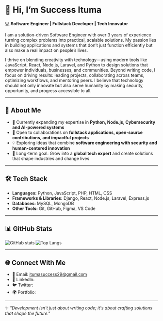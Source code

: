 # 👋 Hi, I’m Success Ituma  

💻 **Software Engineer | Fullstack Developer | Tech Innovator**  

I am a solution-driven Software Engineer with over 3 years of experience turning complex problems into practical, scalable solutions. My passion lies in building applications and systems that don’t just function efficiently but also make a real impact on people’s lives.  

I thrive on blending creativity with technology—using modern tools like JavaScript, React, Node.js, Laravel, and Python to design solutions that empower individuals, businesses, and communities. Beyond writing code, I focus on driving results: leading projects, collaborating across teams, optimizing workflows, and mentoring peers. I believe that technology should not only innovate but also serve humanity by making security, opportunity, and progress accessible to all.  

---

## 🚀 About Me
- 🌱 Currently expanding my expertise in **Python, Node.js, Cybersecurity and AI-powered systems**  
- 👯 Open to collaborations on **fullstack applications, open-source contributions, and impactful projects**  
- 💡 Exploring ideas that combine **software engineering with security and human-centered innovation**  
- 🎯 Long-term goal: Grow into a **global tech expert** and create solutions that shape industries and change lives  

---

## 🛠️ Tech Stack
- **Languages:** Python, JavaScript, PHP, HTML, CSS  
- **Frameworks & Libraries:** Django, React, Node.js, Laravel, Express.js  
- **Databases:** MySQL, MongoDB  
- **Other Tools:** Git, GitHub, Figma, VS Code  

---

## 📊 GitHub Stats
![GitHub stats](https://github-readme-stats.vercel.app/api?username=Success85&show_icons=true&theme=radical)
![Top Langs](https://github-readme-stats.vercel.app/api/top-langs/?username=Success85&layout=compact&theme=radical)


---

## 🌐 Connect With Me
- 📧 Email: itumasuccess29@gmail.com  
- 🔗 LinkedIn:  
- 🐦 Twitter: 
- 🌍 Portfolio: 
---

✨ *"Development isn't just about writing code; it's about crafting solutions that shape the future."*  

<!-->

